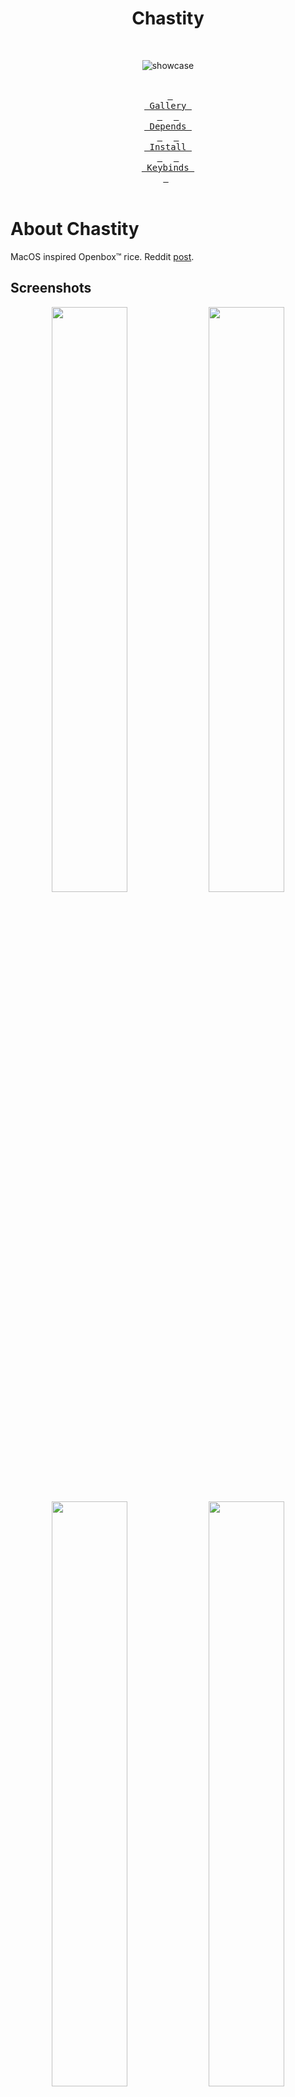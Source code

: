 <div align=center>
<h1>Chastity</h1><br>

![showcase](.assets/chastity/show1.png)
<br><br>

&ensp;[<kbd> <br> Gallery <br> </kbd>](#Screenshots)&ensp;
&ensp;[<kbd> <br> Depends <br> </kbd>](#Dependencies)&ensp;
&ensp;[<kbd> <br> Install <br> </kbd>](#Installation)&ensp;
&ensp;[<kbd> <br> Keybinds <br> </kbd>](#Keybindings)&ensp;
<br><br></div>

# About Chastity
MacOS inspired Openbox™ rice. Reddit [post](https://www.reddit.com/r/unixporn/comments/1hs2pm8/openbox_chastity/).  
## Screenshots
<div align=center>
<!--![img](.assets/chastity/show1.png)-->
<img width=49% src=.assets/chastity/show1.png />
<img width=49% src=.assets/chastity/show2.png />
<img width=49% src=.assets/chastity/show3.png />
<img width=49% src=.assets/chastity/show4.png />
</div>

# Older Rices
## Pome 2.0
My daily driver before chastity using the [BerryWM](https://github.com/savar95x/berry). Reddit [post](https://www.reddit.com/r/unixporn/comments/1dh09dh/berry_pome_20/).  
<div align=center>
<img width=49% src=.assets/pome2.0/show1.png />
<img width=49% src=.assets/pome2.0/show2.png />
<!--img src=.assets/pome2.0/show3.png />
<img src=.assets/pome2.0/show4.png />
<img src=.assets/pome2.0/show5.png /-->
</div>

## Pome
Made using [2bWM](https://github.com/savar95x/2bwm). Reddit [post](https://www.reddit.com/r/unixporn/comments/16ipnru/2bwm_its_pome_again/).  
2bwm is doesnt seem to be very power efficient so not recommended.  
<div align=center>
<img width=49% src=.assets/pome/new3.png />
<img width=49% src=.assets/pome/old.png />
</div>

<br>

> [!NOTE]
> My older rices (endless on dwm, and dkwm) would be in my [junkyard](https://github.com/savar95x/junkyard) and [dwm](https://github.com/savar95x/dwm) repo.

# Dependencies
| Type | Software/Packages |
| --- | --- |
| terminal | [st](https://github.com/savar95/st) |
| shell | zsh zsh-syntax-highlighting |
| editor | neovim |
| file manager | lf bat ueberzug |
| window manager | openbox obconf lxappearance xorg-server xorg-xinit |
| app launcher | rofi |
| bar, dock | polybar plank |
| browser | firefox |
| image viewer | nsxiv |
| document reader | sioyek |
| video player | mpv |
| music | mpd ncmpcpp |
| torrent | transmission tremc |
| font management | gucharmap |
```bash
# to search software
pacman -Ss "<string you want to query>"
```

# Installation
I am working on a script, but till it's done, you'll have to follow the steps manually. Create an issue if you encounter a problem.  
### 1. Install all the dependencies  
This command is for arch. You'll have to search the corresponding names for your package manager yourself.  
```bash
paru -S zsh zsh-syntax-highlighting neovim lf bat xorg-server xauth xorg-xinit openbox obconf lxappearance ueberzug redshift rofi firefox nsxiv sioyek mpv mpd ncmpcpp transimission tremc-git gucharmap polybar plank xorg-xset xorg-xrdb xorg-xetroot xorg-setxkbmap xclip maim slop dunst libnotify imagemagick xcolor xdo xdotool wmctrl light pamixer pulsemixer stow ffmpeg ffmpegthumbnailer cronie
```

### 2. Clone the Repo
Clone the repo into `~/.local/repos/`. Change this directory to your liking, but make sure it is somewhere organised.  
```bash
mkdir -p ~/.local/repos
cd ~/.local/repos
git clone https://github.com/savar95x/dotfiles
cd dotfiles
```

### 3. Symlink Dotfiles
This will backup conflicting configs and symlink my dots instead.  
```bash
./linkdots.sh
```

### 4. Build Binaries
> [!IMPORTANT]
> `cd` into a well organised directory like `~/.local/repos/` before running these commmands  
> Build and install at least the **Terminal**, rest are optional  

<details open>
<summary><b>Terminal</b> (st)</summary>
<br>

```bash
git clone https://github.com/savar95x/st
cd st
./compilest
cd ..
```

</details>

<details>
<summary><b>auto-cpufreq</b></summary>
<br>

```bash
git clone https://github.com/AdnanHodzic/auto-cpufreq
cd auto-cpufreq
./auto-cpufreq-installer
cd ..
```

</details>

<details>
<summary><b>yt-dlp</b></summary>
<br>

```bash
curl -LO https://github.com/yt-dlp/yt-dlp/releases/download/2024.12.23/yt-dlp
chmod +x ./yt-dlp
mv yt-dlp ~/.local/bin/
```

</details>

<details>
<summary><b>spotdl</b> (in a virtual env)</summary>
<br>

```bash
python -m venv ~/.local/venv
~/.local/venv/bin/python -m pip install --upgrade pip
~/.local/venv/bin/pip install spotdl
```

</details>

<details>
<summary><b>gotop</b></summary>
<br>

```bash
curl -LO https://github.com/cjbassi/gotop/releases/download/3.0.0/gotop_3.0.0_linux_amd64.tgz
tar xvf gotop_3.0.0_linux_amd64.tgz
chmod +x ./gotop
mv gotop ~/.local/bin/
rm gotop_3.0.0_linux_amd64.tgz
```

</details>

<details>
<summary>more</summary>
<br>

```bash
sudo pacman -S hugo syncthing zed
```

</details>

### 5. Drivers and Audio  
> [!NOTE]
> Ignore this if you use user-friendly distros
```bash
sudo pacman -S xf86-input-libinput xf86-video-intel mesa vulkan-intel intel-media-driver
```
```bash
sudo pacman -S pipewire wireplumber bluez bluez-utils sof-firmware
```

### 6. Theme, Icons and Fonts
```bash
mkdir -p ~/.local/share/themes
ln -s ~/.local/share/themes ~/.themes
mkdir -p ~/.local/share/icons
ln -s ~/.local/share/icons ~/.icons
mkdir -p ~/.local/share/fonts
```
<img height=50px src=.assets/chastity/numix-simp1e.png />  
<br>

Icon pack is [Numix circle](https://github.com/numixproject/numix-icon-theme-circle). Clone this into ~/.icons/  
GTK theme is [Gruvbox Material](https://github.com/TheGreatMcPain/gruvbox-material-gtk). Clone this into ~/.theme/  
Cursor is [Simp1e](https://www.gnome-look.org/p/1932768). Extract and copy this into ~/.icons/ as well.  

Once copied, you can set these using `lxappearance`.  

Openbox theme is mine. `cd` into `dotfiles/`.  
```bash
cp -r .assets/chastity/gruvopenbox ~/.themes/gruvbox
```
Set it using `obconf`.  

The fonts I use are [Schibsted Grotesk](https://fonts.google.com/specimen/Schibsted+Grotesk), [Inter](https://fonts.google.com/specimen/Inter), and [Fragment Mono](https://uncut.wtf/monospace/fragment-mono/). Polybar icons are from [nerd fonts symbols](https://github.com/ryanoasis/nerd-fonts/releases/download/v3.3.0/NerdFontsSymbolsOnly.zip) and [font awesome](https://fontawesome.com/download). Make sure their files (.ttf or .otf) are extracted (somewhere) in ~/.local/share/fonts/  

Run this once after extracting fonts  
```bash
fc-cache -fv
```

### 7. Notification Icons
<div>
<img width=20px src=.assets/icons/clock-solid.svg />  
&nbsp;&nbsp;
<img width=20px src=.assets/icons/camera-solid.svg />  
&nbsp;&nbsp;
<img width=20px src=.assets/icons/bolt-solid.svg />  
&nbsp;&nbsp;
<img width=20px src=.assets/icons/headphones-solid.svg />  
&nbsp;&nbsp;
<img width=20px src=.assets/icons/sun-solid.svg />  
</div>
<br>

`cd` into the `dotfiles/` directory.  
```bash
mkdir -p ~/pix/assets
cp -r .assets/icons ~/pix/assets/icons
```
This directory has been hardcoded for now, I am yet to update the scripts to use `$XDG_PICTURES_DIR` instead of `~/pix`.  
You can of course change them yourself if you'd like.  

### 8. Health Notifications (using cronjob)
<img height=80px src=.assets/chastity/healthnotif.png />  

Enable `cronie`.  
```bash
sudo systemctl enable cronie
```
Type `crontab -e` in the command-line and add the following line  
```bash
# periodic notifications
30 * * * * ~/.local/scripts/health
0 */2 * * * ~/.local/scripts/quote
```
For cron to be able send notifications, it needs the active session's dbus ID, which has been taken care of by producing `~/.dbus/Xdbus` while logging into openbox ;)  

### 9. Changing Default Shell to zsh
```bash
ln -s ~/.config/zsh/rc ~/.zshrc
ln -s ~/.config/zsh/profile ~/.zprofile
chsh -s /usr/bin/zsh
```

# Launching
> [!CAUTION]
> If your system somehow manages audio, you might consider commenting the `audio_server.sh` command in `~/.zprofile`  

If you do not use a display manager, openbox should launch itself when you login from tty1 with zsh as the default shell.  
If it doesn't, something might be wrong, check if you linked .zprofile.  
You can try doing this though  
```bash
[ -f ~/.xinitrc ] && mv ~/.xinitrc ~/.config.bak/
ln -s ~/.config/x11/initopenbox ~/.xinitrc
```
Then run  
```bash
startx
```

# Keybindings
Read through ~/.config/openbox/rc.xml for more shortcuts.  
| Keybind | Function |
| --- | --- |
| `MOD` + `Enter` | Launch terminal (st) |
| `MOD` + `Q` | Close window |
| `MOD` + `{H,J,K,L}` | Move the window to {Left, Down, Up, Right} |
| `MOD` + `Shift` + `{H,J,K,L}` | Resize the window |
| `MOD` + `Shift` + `F` | Monocle a window |
| `MOD` + `F` | Fullscreen a window |
| `MOD` + `P` | Open app launcher |
| `MOD` + `S` | List out the useful scripts in ~/.local/scipts/ in rofi |
| `MOD` + `Shift` + `S` | Take Screenshot (using maim and slop) |
| `MOD` + `R` | Open lf (terminal file manager) |

Note: `MOD` is the windows key


<!--
### TODO
- [ ] Improve install instructions
- [ ] Add fonts, simp1e-cursor, gruvbox-material-gtk (via links and downloading).
- [ ] Fix some shortcuts (like in file manager) being username dependent.
- [ ] Add quality of life stuff like syncthing, downloader-cli, sof-firmware, spotdl (via links and downloading).
- [ ] rofi -show window with hidden windows for quicknote/lofi_music to work
-->

<!--
- [ ] Check out [larbs](https://larbs.xyz) to realise how he does it.
### Thanks
- voldemort(pentest2k) from discord or [KT-Chovy](https://reddit.com/u/KT-Chovy) for bearing every small improvement I made with the rice
- [Elkowar](https://github.com/elkowar/) for making me believe gruvbox can be aesthetic as well
- [adi1090x](https://github.com/adi1090x/) for his rofi configs
-->
